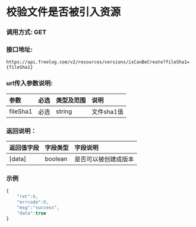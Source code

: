 # 校验文件是否被引入资源

### 调用方式: GET

### 接口地址:

```
https://api.freelog.com/v2/resources/versions/isCanBeCreate?fileSha1={fileSha1}
```

### url传入参数说明:

| 参数 | 必选 | 类型及范围 | 说明 |
| :--- | :--- | :--- | :--- |
| fileSha1 | 必选 | string | 文件sha1值 |


### 返回说明：

| 返回值字段 | 字段类型 | 字段说明 |
| :--- | :--- | :--- |
| [data] | boolean | 是否可以被创建成版本|

### 示例

```js
{
    "ret":0,
    "errcode":0,
    "msg":"success",
    "data":true
}
```

[资源类型]: /附表/资源类型.html "资源类型"


